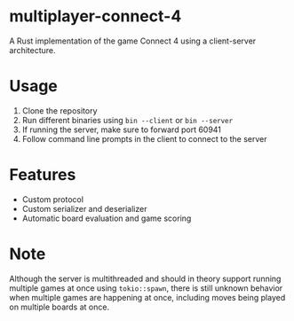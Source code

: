 # multiplayer-connect-4

A Rust implementation of the game Connect 4 using a client-server architecture.

# Usage

1. Clone the repository
2. Run different binaries using `bin --client` or `bin --server`
3. If running the server, make sure to forward port 60941
4. Follow command line prompts in the client to connect to the server

# Features

* Custom protocol
* Custom serializer and deserializer
* Automatic board evaluation and game scoring

# Note

Although the server is multithreaded and should in theory support running multiple games at once using `tokio::spawn`,
there is still unknown behavior when multiple games are happening at once, including moves being played on multiple
boards at once.
  
